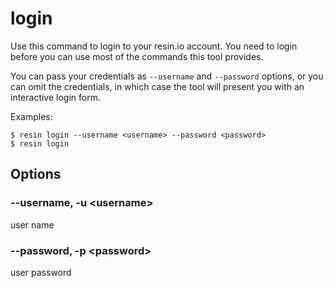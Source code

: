 # login

Use this command to login to your resin.io account.
You need to login before you can use most of the commands this tool provides.

You can pass your credentials as `--username` and `--password` options, or you can omit the
credentials, in which case the tool will present you with an interactive login form.

Examples:

	$ resin login --username <username> --password <password>
	$ resin login

## Options

### --username, -u &#60;username&#62;

user name

### --password, -p &#60;password&#62;

user password